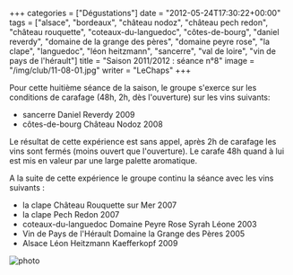 +++
categories = ["Dégustations"]
date = "2012-05-24T17:30:22+00:00"
tags = ["alsace", "bordeaux", "château nodoz", "château pech redon", "château rouquette", "coteaux-du-languedoc", "côtes-de-bourg", "daniel reverdy", "domaine de la grange des pères", "domaine peyre rose", "la clape", "languedoc", "léon heitzmann", "sancerre", "val de loire", "vin de pays de l'hérault"] 
title = "Saison 2011/2012 : séance n°8"
image = "/img/club/11-08-01.jpg"
writer = "LeChaps"
+++

Pour cette huitième séance de la saison, le groupe s'exerce sur les conditions de carafage (48h, 2h, dès l'ouverture) sur les vins suivants:

* sancerre Daniel Reverdy 2009
* côtes-de-bourg Château Nodoz 2008

Le résultat de cette expérience est sans appel, après 2h de carafage les vins sont fermés (moins ouvert que l'ouverture). Le carafe 48h quand à lui est mis en valeur par une large palette aromatique.

A la suite de cette expérience le groupe continu la séance avec les vins suivants : 

* la clape Château Rouquette sur Mer 2007
* la clape Pech Redon 2007
* coteaux-du-languedoc Domaine Peyre Rose Syrah Léone 2003 <i class="fa fa-plus-circle"></i>
* Vin de Pays de l'Hérault Domaine la Grange des Pères 2005
* Alsace Léon Heitzmann Kaefferkopf 2009

![photo][1]

[1]: /img/club/11-08-01.jpg